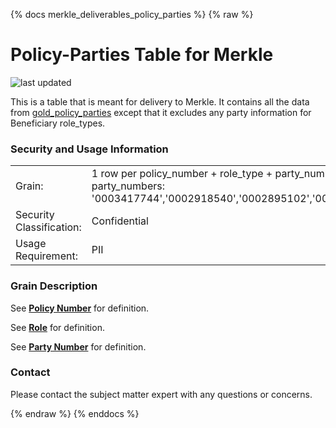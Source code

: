{% docs merkle_deliverables_policy_parties %}
{% raw %}

# Policy-Parties Table for Merkle
![last updated](assets/update_badges/merkle_deliverables_policy_parties.svg)

This is a table that is meant for delivery to Merkle. It contains all the data from [gold_policy_parties](#!/model/model.aaa_life_data_platform.gold_policy_parties)
except that it excludes any party information for Beneficiary role_types.

### Security and Usage Information
|     |     |
| --- | --- |
| Grain:                   | 1 row per policy_number + role_type + party_number - minus party_numbers: '0003417744','0002918540','0002895102','0002907168' |
| Security Classification: | Confidential |
| Usage Requirement:       | PII |

### Grain Description
See [**Policy Number**](#!/exposure/docs.business_glossary.glossary#policy_number)
for definition.

See [**Role**](#!/exposure/docs.business_glossary.glossary#role)
for definition.

See [**Party Number**](#!/exposure/docs.business_glossary.glossary#party_number)
for definition.

### Contact
Please contact the subject matter expert with any questions or concerns.

{% endraw %}
{% enddocs %}